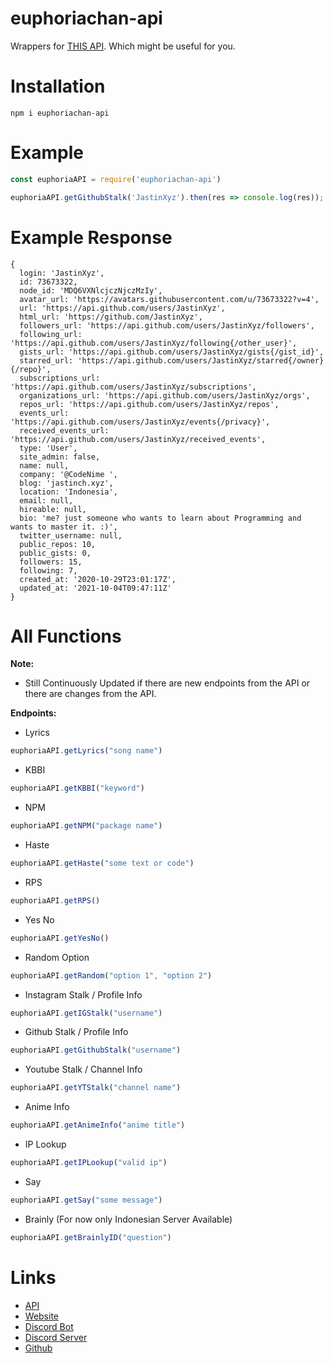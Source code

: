 # euphoriachan-api
Wrappers for [THIS API](https://api.euphoriachan.xyz). Which might be useful for you.

# Installation
```cli
npm i euphoriachan-api
```

# Example
```js
const euphoriaAPI = require('euphoriachan-api')

euphoriaAPI.getGithubStalk('JastinXyz').then(res => console.log(res));
```

# Example Response
```
{
  login: 'JastinXyz',
  id: 73673322,
  node_id: 'MDQ6VXNlcjczNjczMzIy',
  avatar_url: 'https://avatars.githubusercontent.com/u/73673322?v=4',
  url: 'https://api.github.com/users/JastinXyz',
  html_url: 'https://github.com/JastinXyz',
  followers_url: 'https://api.github.com/users/JastinXyz/followers',
  following_url: 'https://api.github.com/users/JastinXyz/following{/other_user}',
  gists_url: 'https://api.github.com/users/JastinXyz/gists{/gist_id}',
  starred_url: 'https://api.github.com/users/JastinXyz/starred{/owner}{/repo}',
  subscriptions_url: 'https://api.github.com/users/JastinXyz/subscriptions',
  organizations_url: 'https://api.github.com/users/JastinXyz/orgs',
  repos_url: 'https://api.github.com/users/JastinXyz/repos',
  events_url: 'https://api.github.com/users/JastinXyz/events{/privacy}',
  received_events_url: 'https://api.github.com/users/JastinXyz/received_events',
  type: 'User',
  site_admin: false,
  name: null,
  company: '@CodeNime ',
  blog: 'jastinch.xyz',
  location: 'Indonesia',
  email: null,
  hireable: null,
  bio: 'me? just someone who wants to learn about Programming and wants to master it. :)',
  twitter_username: null,
  public_repos: 10,
  public_gists: 0,
  followers: 15,
  following: 7,
  created_at: '2020-10-29T23:01:17Z',
  updated_at: '2021-10-04T09:47:11Z'
}
```

# All Functions
**Note:**
* Still Continuously Updated if there are new endpoints from the API or there are changes from the API.

**Endpoints:**

- Lyrics
```js
euphoriaAPI.getLyrics("song name")
```
- KBBI
```js
euphoriaAPI.getKBBI("keyword")
```
- NPM
```js
euphoriaAPI.getNPM("package name")
```
- Haste
```js
euphoriaAPI.getHaste("some text or code")
```
- RPS
```js
euphoriaAPI.getRPS()
```
- Yes No
```js
euphoriaAPI.getYesNo()
```
- Random Option
```js
euphoriaAPI.getRandom("option 1", "option 2")
```
- Instagram Stalk / Profile Info
```js
euphoriaAPI.getIGStalk("username")
```
- Github Stalk / Profile Info
```js
euphoriaAPI.getGithubStalk("username")
```
- Youtube Stalk / Channel Info
```js
euphoriaAPI.getYTStalk("channel name")
```
- Anime Info
```js
euphoriaAPI.getAnimeInfo("anime title")
```
- IP Lookup
```js
euphoriaAPI.getIPLookup("valid ip")
```
- Say
```js
euphoriaAPI.getSay("some message")
```
- Brainly (For now only Indonesian Server Available)
```js
euphoriaAPI.getBrainlyID("question")
```

# Links
- [API](https://api.euphoriachan.xyz)
- [Website](https://euphoriachan.xyz)
- [Discord Bot](https://euphoriachan.xyz/invite)
- [Discord Server](https://euphoriachan.xyz/discord)
- [Github](https://github.com/JastinXyz)